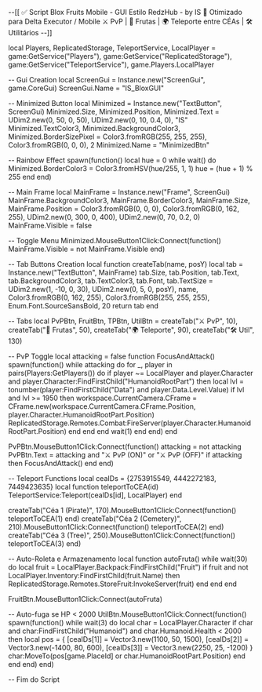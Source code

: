 --[[
  ✅ Script Blox Fruits Mobile - GUI Estilo RedzHub - by IS
  🔰 Otimizado para Delta Executor / Mobile
  ⚔️ PvP | 🍍 Frutas | 🌍 Teleporte entre CÉAs | 🛠️ Utilitários
--]]

local Players, ReplicatedStorage, TeleportService, LocalPlayer = game:GetService("Players"), game:GetService("ReplicatedStorage"), game:GetService("TeleportService"), game.Players.LocalPlayer

-- Gui Creation
local ScreenGui = Instance.new("ScreenGui", game.CoreGui)
ScreenGui.Name = "IS_BloxGUI"

-- Minimized Button
local Minimized = Instance.new("TextButton", ScreenGui)
Minimized.Size, Minimized.Position, Minimized.Text = UDim2.new(0, 50, 0, 50), UDim2.new(0, 10, 0.4, 0), "IS"
Minimized.TextColor3, Minimized.BackgroundColor3, Minimized.BorderSizePixel = Color3.fromRGB(255, 255, 255), Color3.fromRGB(0, 0, 0), 2
Minimized.Name = "MinimizedBtn"

-- Rainbow Effect
spawn(function()
    local hue = 0
    while wait() do
        Minimized.BorderColor3 = Color3.fromHSV(hue/255, 1, 1)
        hue = (hue + 1) % 255
    end
end)

-- Main Frame
local MainFrame = Instance.new("Frame", ScreenGui)
MainFrame.BackgroundColor3, MainFrame.BorderColor3, MainFrame.Size, MainFrame.Position = Color3.fromRGB(0, 0, 0), Color3.fromRGB(0, 162, 255), UDim2.new(0, 300, 0, 400), UDim2.new(0, 70, 0.2, 0)
MainFrame.Visible = false

-- Toggle Menu
Minimized.MouseButton1Click:Connect(function() MainFrame.Visible = not MainFrame.Visible end)

-- Tab Buttons Creation
local function createTab(name, posY)
    local tab = Instance.new("TextButton", MainFrame)
    tab.Size, tab.Position, tab.Text, tab.BackgroundColor3, tab.TextColor3, tab.Font, tab.TextSize = UDim2.new(1, -10, 0, 30), UDim2.new(0, 5, 0, posY), name, Color3.fromRGB(0, 162, 255), Color3.fromRGB(255, 255, 255), Enum.Font.SourceSansBold, 20
    return tab
end

-- Tabs
local PvPBtn, FruitBtn, TPBtn, UtilBtn = createTab("⚔️ PvP", 10), createTab("🍍 Frutas", 50), createTab("🌍 Teleporte", 90), createTab("🛠️ Util", 130)

-- PvP Toggle
local attacking = false
function FocusAndAttack()
    spawn(function()
        while attacking do
            for _, player in pairs(Players:GetPlayers()) do
                if player ~= LocalPlayer and player.Character and player.Character:FindFirstChild("HumanoidRootPart") then
                    local lvl = tonumber(player:FindFirstChild("Data") and player.Data.Level.Value)
                    if lvl and lvl >= 1950 then
                        workspace.CurrentCamera.CFrame = CFrame.new(workspace.CurrentCamera.CFrame.Position, player.Character.HumanoidRootPart.Position)
                        ReplicatedStorage.Remotes.Combat:FireServer(player.Character.HumanoidRootPart.Position)
                    end
                end
            end
            wait(1)
        end
    end)
end

PvPBtn.MouseButton1Click:Connect(function()
    attacking = not attacking
    PvPBtn.Text = attacking and "⚔️ PvP (ON)" or "⚔️ PvP (OFF)"
    if attacking then FocusAndAttack() end
end)

-- Teleport Functions
local ceaIDs = {2753915549, 4442272183, 7449423635}
local function teleportToCEA(id) TeleportService:Teleport(ceaIDs[id], LocalPlayer) end

createTab("Céa 1 (Pirate)", 170).MouseButton1Click:Connect(function() teleportToCEA(1) end)
createTab("Céa 2 (Cemetery)", 210).MouseButton1Click:Connect(function() teleportToCEA(2) end)
createTab("Céa 3 (Tree)", 250).MouseButton1Click:Connect(function() teleportToCEA(3) end)

-- Auto-Roleta e Armazenamento
local function autoFruta()
    while wait(30) do
        local fruit = LocalPlayer.Backpack:FindFirstChild("Fruit")
        if fruit and not LocalPlayer.Inventory:FindFirstChild(fruit.Name) then
            ReplicatedStorage.Remotes.StoreFruit:InvokeServer(fruit)
        end
    end
end

FruitBtn.MouseButton1Click:Connect(autoFruta)

-- Auto-fuga se HP < 2000
UtilBtn.MouseButton1Click:Connect(function()
    spawn(function()
        while wait(3) do
            local char = LocalPlayer.Character
            if char and char:FindFirstChild("Humanoid") and char.Humanoid.Health < 2000 then
                local pos = {
                    [ceaIDs[1]] = Vector3.new(1100, 50, 1500),
                    [ceaIDs[2]] = Vector3.new(-1400, 80, 600),
                    [ceaIDs[3]] = Vector3.new(2250, 25, -1200)
                }
                char:MoveTo(pos[game.PlaceId] or char.HumanoidRootPart.Position)
            end
        end
    end)
end)

-- Fim do Script
